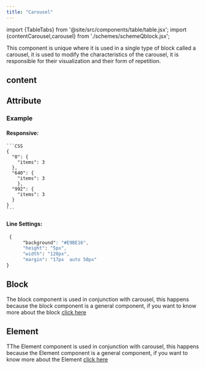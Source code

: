 ```yaml
---
title: "Carousel"
---
```


import {TableTabs} from '@site/src/components/table/table.jsx';
import {contentCarousel,carousel} from './schemes/schemeQblock.jsx';

This component is unique where it is used in a single type of block called a carousel, it is used to modify the characteristics of the carousel, it is responsible for their visualization and their form of repetition.

## content
<TableTabs tabsContent={contentCarousel} />

 ## Attribute
<TableTabs tabsContent={carousel} />

### Example 
#### Responsive:

    ```CSS
    {
      "0": {
    	"items": 3
      },
      "640": {
        "items": 3
        },
      "992": {
    	"items": 3
      }
    }
    ```


#### Line Settings:

  ```CSS
   {
 		"background": "#E9BE16",
 		"height": "5px",
 		"width": "120px",
		"margin": "17px  auto 50px"
  }
  ```

## Block
The block component is used in conjunction with carousel, this happens because the block component is a general component, if you want to know more about the block [click here](./block)

## Element
TThe Element component is used in conjunction with carousel, this happens because the Element component is a general component, if you want to know more about the Element [click here](./element)


